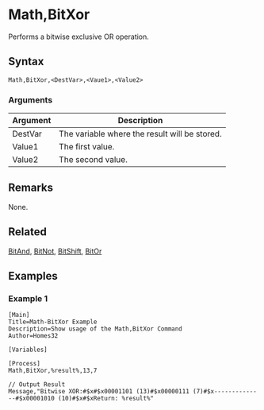 # Math,BitXor

Performs a bitwise exclusive OR operation.

## Syntax

```pebakery
Math,BitXor,<DestVar>,<Vaue1>,<Value2>
```

### Arguments

| Argument | Description |
| --- | --- |
| DestVar | The variable where the result will be stored. |
| Value1 | The first value. |
| Value2 | The second value. |

## Remarks

None.

## Related

[BitAnd](./BoolAnd.md), [BitNot](./BitNot.md), [BitShift](./BitShift.md), [BitOr](./BitOr.md)

## Examples

### Example 1

```pebakery
[Main]
Title=Math-BitXor Example
Description=Show usage of the Math,BitXor Command
Author=Homes32

[Variables]

[Process]
Math,BitXor,%result%,13,7

// Output Result
Message,"Bitwise XOR:#$x#$x00001101 (13)#$x00000111 (7)#$x--------------#$x00001010 (10)#$x#$xReturn: %result%"
```